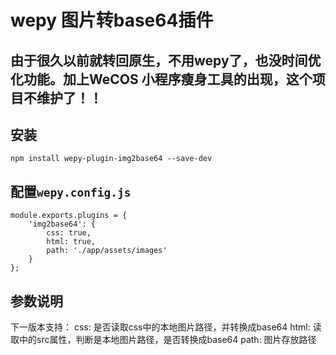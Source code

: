 # wepy 图片转base64插件

## 由于很久以前就转回原生，不用wepy了，也没时间优化功能。加上WeCOS 小程序瘦身工具的出现，这个项目不维护了！！

## 安装

```
npm install wepy-plugin-img2base64 --save-dev
```

## 配置`wepy.config.js`

```
module.exports.plugins = {
    'img2base64': {
        css: true,
        html: true,
        path: './app/assets/images'
    }
};
```


## 参数说明
下一版本支持：
css: 是否读取css中的本地图片路径，并转换成base64
html: 读取<image>中的src属性，判断是本地图片路径，是否转换成base64
path: 图片存放路径
